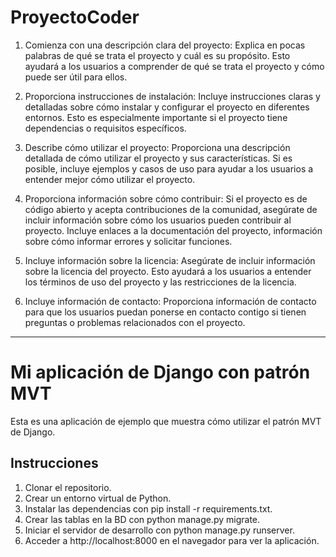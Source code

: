 # ProyectoCoder

1. Comienza con una descripción clara del proyecto: Explica en pocas palabras de qué se trata el proyecto y cuál es su propósito. Esto ayudará a los usuarios a comprender de qué se trata el proyecto y cómo puede ser útil para ellos.

2. Proporciona instrucciones de instalación: Incluye instrucciones claras y detalladas sobre cómo instalar y configurar el proyecto en diferentes entornos. Esto es especialmente importante si el proyecto tiene dependencias o requisitos específicos.

3. Describe cómo utilizar el proyecto: Proporciona una descripción detallada de cómo utilizar el proyecto y sus características. Si es posible, incluye ejemplos y casos de uso para ayudar a los usuarios a entender mejor cómo utilizar el proyecto.

4. Proporciona información sobre cómo contribuir: Si el proyecto es de código abierto y acepta contribuciones de la comunidad, asegúrate de incluir información sobre cómo los usuarios pueden contribuir al proyecto. Incluye enlaces a la documentación del proyecto, información sobre cómo informar errores y solicitar funciones.

5. Incluye información sobre la licencia: Asegúrate de incluir información sobre la licencia del proyecto. Esto ayudará a los usuarios a entender los términos de uso del proyecto y las restricciones de la licencia.

6. Incluye información de contacto: Proporciona información de contacto para que los usuarios puedan ponerse en contacto contigo si tienen preguntas o problemas relacionados con el proyecto.

----------------------------------------------------------------------------------
# Mi aplicación de Django con patrón MVT

Esta es una aplicación de ejemplo que muestra cómo utilizar el patrón MVT de Django.

## Instrucciones

1. Clonar el repositorio.
2. Crear un entorno virtual de Python.
3. Instalar las dependencias con pip install -r requirements.txt.
4. Crear las tablas en la BD con python manage.py migrate.
5. Iniciar el servidor de desarrollo con python manage.py runserver.
6. Acceder a http://localhost:8000 en el navegador para ver la aplicación.